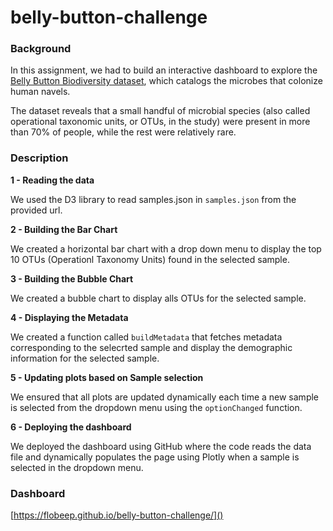 # belly-button-challenge

### Background

In this assignment, we had to build an interactive dashboard to explore the [Belly Button Biodiversity dataset](http://robdunnlab.com/projects/belly-button-biodiversity/), which catalogs the microbes that colonize human navels.

The dataset reveals that a small handful of microbial species (also called operational taxonomic units, or OTUs, in the study) were present in more than 70% of people, while the rest were relatively rare.

### Description

**1 - Reading the data**

We used the D3 library to read samples.json in `samples.json` from the provided url.

**2 - Building the Bar Chart**

We created a horizontal bar chart with a drop down menu to display the top 10 OTUs (Operationl Taxonomy Units) found in the selected sample.

**3 - Building the Bubble Chart**

We created a bubble chart to display alls OTUs for the selected sample.

**4 - Displaying the Metadata**

We created a function called `buildMetadata` that fetches metadata corresponding to the selecrted sample and display the demographic information for the selected sample.

**5 - Updating plots based on Sample selection**

We ensured that all plots are updated dynamically each time a new sample is selected from the dropdown menu using the `optionChanged` function.

**6 - Deploying the dashboard**

We deployed the dashboard using GitHub where the code reads the data file and dynamically populates the page using Plotly when a sample is selected in the dropdown menu.

### Dashboard

[https://flobeep.github.io/belly-button-challenge/]()
